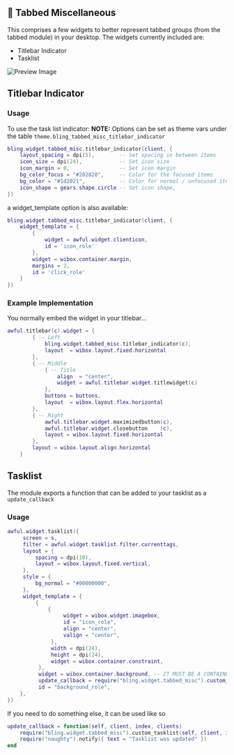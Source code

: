 ## 🧱 Tabbed Miscellaneous <!-- {docsify-ignore} -->

This comprises a few widgets to better represent tabbed groups (from the tabbed module) in your desktop.
The widgets currently included are:
- Titlebar Indicator
- Tasklist

![Preview Image](https://i.imgur.com/ZeYSrxY.png)

## Titlebar Indicator

### Usage

To use the task list indicator:
**NOTE:** Options can be set as theme vars under the table `theme.bling_tabbed_misc_titlebar_indicator` 

```lua
bling.widget.tabbed_misc.titlebar_indicator(client, {
    layout_spacing = dpi(5),        -- Set spacing in between items
    icon_size = dpi(24),            -- Set icon size
    icon_margin = 0,                -- Set icon margin
    bg_color_focus = "#282828",     -- Color for the focused items
    bg_color = "#1d2021",           -- Color for normal / unfocused items
    icon_shape = gears.shape.circle -- Set icon shape,
})
```

a widget_template option is also available:
```lua
bling.widget.tabbed_misc.titlebar_indicator(client, {
    widget_template = {
        {
            widget = awful.widget.clienticon,
            id = 'icon_role'
        },
        widget = wibox.container.margin,
        margins = 2,
        id = 'click_role'
    }
})
```

### Example Implementation

You normally embed the widget in your titlebar...
```lua
awful.titlebar(c).widget = {
        { -- Left
            bling.widget.tabbed_misc.titlebar_indicator(c),
            layout  = wibox.layout.fixed.horizontal
        },
        { -- Middle
            { -- Title
                align  = "center",
                widget = awful.titlebar.widget.titlewidget(c)
            },
            buttons = buttons,
            layout  = wibox.layout.flex.horizontal
        },
        { -- Right
            awful.titlebar.widget.maximizedbutton(c),
            awful.titlebar.widget.closebutton    (c),
            layout = wibox.layout.fixed.horizontal
        },
        layout = wibox.layout.align.horizontal
    }
```

## Tasklist
The module exports a function that can be added to your tasklist as a `update_callback`

### Usage
```lua
awful.widget.tasklist({
     screen = s,
     filter = awful.widget.tasklist.filter.currenttags,
     layout = {
         spacing = dpi(10),
         layout = wibox.layout.fixed.vertical,
     },
     style = {
         bg_normal = "#00000000",
     },
     widget_template = {
         {
             {
                  widget = wibox.widget.imagebox,
                  id = "icon_role",
                  align = "center",
                  valign = "center",
              },
              width = dpi(24),
              height = dpi(24),
              widget = wibox.container.constraint,
          },
          widget = wibox.container.background, -- IT MUST BE A CONTAINER WIDGET AS THAT IS WHAT THE FUNCTION EXPECTS
          update_callback = require("bling.widget.tabbed_misc").custom_tasklist,
          id = "background_role",
    },
})
```

If you need to do something else, it can be used like so
```lua
update_callback = function(self, client, index, clients)
    require("bling.widget.tabbed_misc").custom_tasklist(self, client, index, clients)
    require("naughty").notify({ text = "Tasklist was updated" })
end
```
